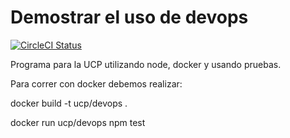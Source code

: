 # Demostrar el uso de devops

[![CircleCI Status](https://circleci.com/gh/edisoncast/ucp-devops.svg?style=svg)](https://circleci.com/gh/edisoncast/ucp-devops)

Programa para la UCP utilizando node, docker y usando pruebas.

Para correr con docker debemos realizar:

docker build -t ucp/devops .

docker run ucp/devops npm test
